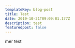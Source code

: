 ```yaml
---
templateKey: blog-post
title: Test
date: 2019-10-21T09:09:01.177Z
description: test
featuredpost: false
---
```

mer test
